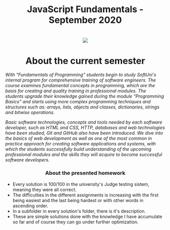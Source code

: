 <h1 align="center"> JavaScript Fundamentals - September 2020 <h1>
<p align="center">
  <a href="https://softuni.bg/trainings/3133/js-fundamentals-september-2020">
    <img src="https://i.imgur.com/arAr8gZ.png" />
  </a>
<p>
  
<h1 align="center">About the current semester</h1>

<p><i>With "Fundamentals of Programming" students begin to study SoftUni's internal program for comprehensive training of software engineers. The course examines fundamental concepts in programming, which are the basis for creating and quality training in professional modules. The students upgrade their knowledge gained during the module "Programming Basics" and starts using more complex programming techniques and structures such as: arrays, lists, objects and classes, dictionaries, strings and bitwise operations.

Basic software technologies, concepts and tools needed by each software developer, such as HTML and CSS, HTTP, databases and web technologies have been studied, Git and GitHub also have been introduced. We dive into the basics of web development as well as one of the most common in practice approach for creating software applications and systems, with which the students successfully build understanding of the upcoming professional modules and the skills they will acquire to become successful software developers.</i></p>

<h3 align="center">About the presented homework</h3>

- Every solution is 100/100 in the university's Judge testing sistem, meaning they were all correct.
- The difficulties in the different assignments is increasing with the first being easiest and the last being hardest or with other words in ascending order.
- In a subfolder in every solution's folder, there is it's description.
- These are simple solutions done with the knowledge I have accumulate so far and of course they can go under further optimization.

